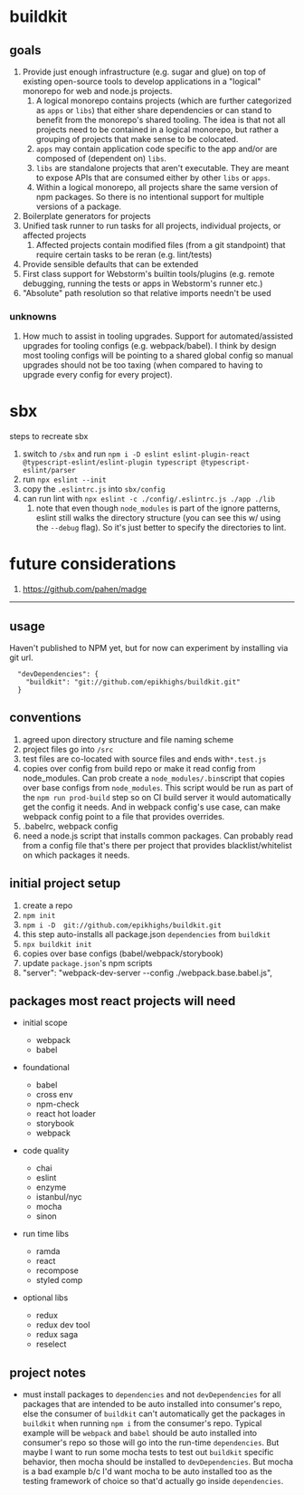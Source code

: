 # buildkit

## goals

1. Provide just enough infrastructure (e.g. sugar and glue) on top of existing open-source tools to develop applications in a "logical" monorepo for web and node.js projects. 
    1. A logical monorepo contains projects (which are further categorized as `apps` or `libs`) that either share dependencies or can stand to benefit from the monorepo's shared tooling.  The idea is that not all projects need to be contained in a logical monorepo, but rather a grouping of projects that make sense to be colocated. 
    1. `apps` may contain application code specific to the app and/or are composed of (dependent on) `libs`.  
    1. `libs` are standalone projects that aren't executable.  They are meant to expose APIs that are consumed either by other `libs` or `apps`.
    1. Within a logical monorepo, all projects share the same version of npm packages.  So there is no intentional support for multiple versions of a package. 
1. Boilerplate generators for projects
1. Unified task runner to run tasks for all projects, individual projects, or affected projects
    1. Affected projects contain modified files (from a git standpoint) that require certain tasks to be reran (e.g. lint/tests) 
1. Provide sensible defaults that can be extended
1. First class support for Webstorm's builtin tools/plugins (e.g. remote debugging, running the tests or apps in Webstorm's runner etc.)
1. "Absolute" path resolution so that relative imports needn't be used 

### unknowns

1. How much to assist in tooling upgrades.  Support for automated/assisted upgrades for tooling configs (e.g. webpack/babel).  I think by design most tooling configs will be pointing to a shared global config so manual upgrades should not be too taxing (when compared to having to upgrade every config for every project).

# sbx

steps to recreate sbx

1. switch to `/sbx` and run `npm i -D eslint eslint-plugin-react @typescript-eslint/eslint-plugin typescript @typescript-eslint/parser`
1. run `npx eslint --init`
1. copy the `.eslintrc.js` into `sbx/config`
1. can run lint with `npx eslint -c ./config/.eslintrc.js ./app ./lib`
    1. note that even though `node_modules` is part of the ignore patterns, eslint still walks the directory structure (you can see this w/ using the `--debug` flag).  So it's just better to specify the directories to lint.
    
# future considerations
1. https://github.com/pahen/madge

----------------------------------------------------------
## usage

Haven't published to NPM yet, but for now can experiment by installing via git url.

```
  "devDependencies": {
    "buildkit": "git://github.com/epikhighs/buildkit.git"
  }
```

## conventions
1. agreed upon directory structure and file naming scheme
  1. project files go into `/src`
  1. test files are co-located with source files and ends with`*.test.js`
1. copies over config from build repo or make it read config from node_modules.  Can prob create a `node_modules/.bin`script that copies over base configs from `node_modules`.  This script would be run as part of the `npm run prod-build` step so on CI build server it would automatically get the config it needs.  And in webpack config's use case, can make webpack config point to a file that provides overrides.
  1. .babelrc, webpack config
1. need a node.js script that installs common packages.  Can probably read from a config file that's there per project that provides blacklist/whitelist on which packages it needs.

## initial project setup
1. create a repo
1. `npm init`
1. `npm i -D  git://github.com/epikhighs/buildkit.git`
  1. this step auto-installs all package.json `dependencies` from `buildkit`
1. `npx buildkit init`
  1. copies over base configs (babel/webpack/storybook)
1. update `package.json`'s npm scripts
  1. "server": "webpack-dev-server --config ./webpack.base.babel.js",

## packages most react projects will need ##
- initial scope
  - webpack
  - babel

- foundational
  - babel
  - cross env
  - npm-check
  - react hot loader
  - storybook
  - webpack
- code quality
  - chai
  - eslint
  - enzyme
  - istanbul/nyc
  - mocha
  - sinon
- run time libs
  - ramda
  - react
  - recompose
  - styled comp
- optional libs
  - redux
  - redux dev tool
  - redux saga
  - reselect
  
  
## project notes
- must install packages to `dependencies` and not `devDependencies` for all packages that are intended to be auto installed into consumer's repo, else the consumer of `buildkit` can't automatically get the packages in `buildkit` when running `npm i` from the consumer's repo.  Typical example will be `webpack` and `babel` should be auto installed into consumer's repo so those will go into the run-time `dependencies`.  But maybe I want to run some mocha tests to test out `buildkit` specific behavior, then mocha should be installed to `devDependencies`. But mocha is a bad example b/c I'd want mocha to be auto installed too as the testing framework of choice so that'd actually go inside `dependencies`.